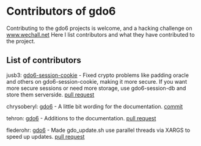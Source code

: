 # Contributors of gdo6

Contributing to the gdo6 projects is welcome, and a hacking challenge on www.wechall.net
Here I list contributors and what they have contributed to the project.

## List of contributors

jusb3: [gdo6-session-cookie](https://github.com/gizmore/gdo6-session-cookie) - Fixed crypto problems like padding oracle and others on gdo6-session-cookie, making it more secure. If you want more secure sessions or need more storage, use gdo6-session-db and store them serverside. [pull request](https://github.com/gizmore/gdo6-session-cookie/pull/1)

chrysoberyl: [gdo6](https://github.com/gizmore/gdo6) - A little bit wording for the documentation. [commit](https://github.com/gizmore/gdo6/commit/c3c14b438f6181baf2a9b437bc9728c38c3c707a)

tehron: [gdo6](https://github.com/gizmore/gdo6) - Additions to the documentation. [pull request](https://github.com/gizmore/gdo6/pull/9)

flederohr: [gdo6](https://github.com/gizmore/gdo6) - Made gdo_update.sh use parallel threads via XARGS to speed up updates. [pull request](https://github.com/gizmore/gdo6/pull/6)
